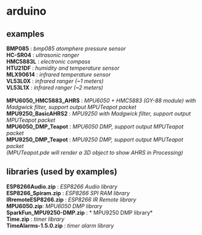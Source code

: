 # arduino

## examples
**BMP085** : *bmp085 atomphere pressure sensor*<br />
**HC-SR04** : *ultrasonic ranger*<br />
**HMC5883L** : *electronic compass*<br />
**HTU21DF** : *humidity and temperature sensor*<br />
**MLX90614** : *infrared temperature sensor*<br />
**VL53L0X** : *infrared ranger (~1 meters)*<br />
**VL53L1X** : *infrared ranger (~2 meters)*<br />
</br>
**MPU6050_HMC5883_AHRS** : *MPU6050 + HMC5883 (GY-88 module) with Madgwick filter, support output MPUTeapot packet*<br />
**MPU9250_BasicAHRS2** : *MPU9250 with Madgwick filter, support output MPUTeapot packet*<br />
**MPU6050_DMP_Teapot** : *MPU6050 DMP, support output MPUTeapot packet*<br />
**MPU9250_DMP_Teapot** : *MPU9250 DMP, support output MPUTeapot packet*<br />
*(MPUTeapot.pde will render a 3D object to show AHRS in Processing)*

## libraries (used by examples)
**ESP8266Audio.zip** : *ESP8266 Audio library*<br />
**ESP8266_Spiram.zip** : *ESP8266 SPI RAM library*<br />
**IRremoteESP8266.zip** : *ESP8266 IR Remote library*<br />
**MPU6050.zip**: *MPU6050 DMP library*<br />
**SparkFun_MPU9250-DMP.zip** : * MPU9250 DMP library*<br />
**Time.zip** : *timer library*<br />
**TimeAlarms-1.5.0.zip** : *timer alarm library*<br />
